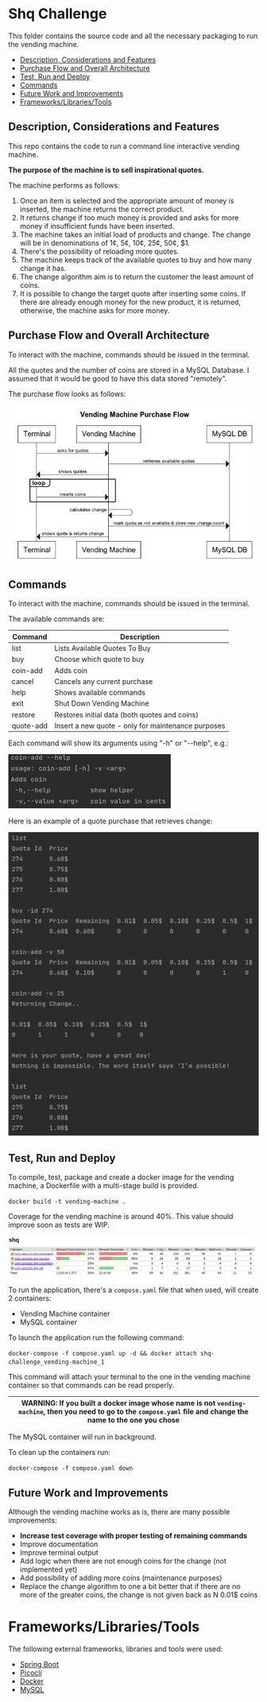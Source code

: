 # Shq Challenge

This folder contains the source code and all the necessary packaging to run the vending machine.

- [Description, Considerations and Features](#description-considerations-and-features)
- [Purchase Flow and Overall Architecture](#purchase-flow-and-overall-architecture)
- [Test, Run and Deploy](#test-run-and-deploy)
- [Commands](#commands)
- [Future Work and Improvements](#future-work-and-improvements)
- [Frameworks/Libraries/Tools](#frameworkslibrariestools)

## Description, Considerations and Features

This repo contains the code to run a command line interactive vending machine. 

**The purpose of the machine is to sell inspirational quotes.**

The machine performs as follows:

1. Once an item is selected and the appropriate amount of money is inserted, the machine returns the correct product.
2. It returns change if too much money is provided and asks for more money if insufficient funds have been inserted.
3. The machine takes an initial load of products and change. The change will be in denominations of 1¢, 5¢, 10¢, 25¢, 50¢, $1.
4. There's the possibility of reloading more quotes.
5. The machine keeps track of the available quotes to buy and how many change it has.
6. The change algorithm aim is to return the customer the least amount of coins.
7. It is possible to change the target quote after inserting some coins. If there are already enough money for the new product, it is returned, otherwise, the machine asks for more money.

## Purchase Flow and Overall Architecture

To interact with the machine, commands should be issued in the terminal.

All the quotes and the number of coins are stored in a MySQL Database. I assumed that it would be good to have this data stored "remotely".

The purchase flow looks as follows:

![Purchase Flow](./static/purchase_flow.png)

## Commands

To interact with the machine, commands should be issued in the terminal.

The available commands are:

Command | Description
--- | --- 
list | Lists Available Quotes To Buy
buy | Choose which quote to buy
coin-add | Adds coin
cancel | Cancels any current purchase
help | Shows available commands
exit | Shut Down Vending Machine
restore | Restores initial data (both quotes and coins)
quote-add | Insert a new quote - only for maintenance purposes

Each command will show its arguments using "-h" or "--help", e.g.:

![Help](./static/help.png)

Here is an example of a quote purchase that retrieves change:

![Purchase](./static/purchase.png)

## Test, Run and Deploy

To compile, test, package and create a docker image for the vending machine, a Dockerfile with a multi-stage build is provided.

`docker build -t vending-machine .`

Coverage for the vending machine is around 40%. This value should improve soon as tests are WIP.

![Tests Coverage](./static/coverage.png)

To run the application, there's a `compose.yaml` file that when used, will create 2 containers:
* Vending Machine container
* MySQL container

To launch the application run the following command:

`docker-compose -f compose.yaml up -d && docker attach shq-challenge_vending-machine_1`

This command will attach your terminal to the one in the vending machine container so that commands can be read properly. 

| WARNING: If you built a docker image whose name is not `vending-machine`, then you need to go to the `compose.yaml` file and change the name to the one you chose |
| --- |

The MySQL container will run in background.

To clean up the containers run:

`docker-compose -f compose.yaml down`

## Future Work and Improvements
Although the vending machine works as is, there are many possible improvements:
* **Increase test coverage with proper testing of remaining commands**
* Improve documentation
* Improve terminal output
* Add logic when there are not enough coins for the change (not implemented yet)
* Add possibility of adding more coins (maintenance purposes)
* Replace the change algorithm to one a bit better that if there are no more of the greater coins, the change is not given back as N 0.01$ coins

# Frameworks/Libraries/Tools
The following external frameworks, libraries and tools were used:
* [Spring Boot](https://spring.io/projects/spring-boot)
* [Picocli](https://github.com/remkop/picocli)
* [Docker](https://www.docker.com/)
* [MySQL](https://www.mysql.com/)